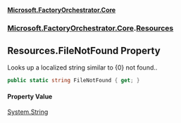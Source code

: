#### [Microsoft.FactoryOrchestrator.Core](./Microsoft-FactoryOrchestrator-Core.md 'Microsoft.FactoryOrchestrator.Core')
### [Microsoft.FactoryOrchestrator.Core](./Microsoft-FactoryOrchestrator-Core.md 'Microsoft.FactoryOrchestrator.Core').[Resources](./Microsoft-FactoryOrchestrator-Core-Resources.md 'Microsoft.FactoryOrchestrator.Core.Resources')
## Resources.FileNotFound Property
Looks up a localized string similar to {0} not found..  
```csharp
public static string FileNotFound { get; }
```
#### Property Value
[System.String](https://docs.microsoft.com/en-us/dotnet/api/System.String 'System.String')  
